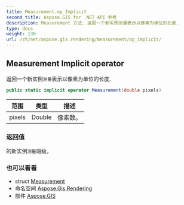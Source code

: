 ```yaml
---
title: Measurement.op_Implicit
second_title: Aspose.GIS for .NET API 参考
description: Measurement 方法. 返回一个新实例测量表示以像素为单位的长度.
type: docs
weight: 130
url: /zh/net/aspose.gis.rendering/measurement/op_implicit/
---
```

## Measurement Implicit operator

返回一个新实例`测量`表示以像素为单位的长度.

```csharp
public static implicit operator Measurement(double pixels)
```

| 范围 | 类型 | 描述 |
| --- | --- | --- |
| pixels | Double | 像素数。 |

### 返回值

的新实例`测量`班级。

### 也可以看看

* struct [Measurement](../)
* 命名空间 [Aspose.Gis.Rendering](../../measurement/)
* 部件 [Aspose.GIS](../../../)


